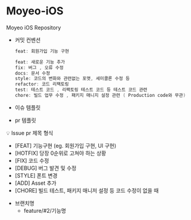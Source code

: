 # Moyeo-iOS
Moyeo iOS Repository

- 커밋 컨벤션
    
    ```java
    feat: 회원가입 기능 구현
    ```
    
    ```cpp
    feat: 새로운 기능 추가
    fix: 버그 , 오류 수정
    docs: 문서 수정
    style: 코드의 변화와 관련없는 포맷, 세미콜론 수정 등
    refactor: 코드 리팩토링
    test: 테스트 코드 , 리팩토링 테스트 코드 등 테스트 코드 관련
    chore: 빌드 업무 수정 , 패키지 매니지 설정 관련 ( Production code와 무관)
    ```
    
- 이슈 템플릿
- pr 템플릿

💡 Issue pr 제목 형식

- [FEAT] 기능구현 (eg. 회원가입 구현, UI 구현)
- [HOTFIX] 당장 0순위로 고쳐야 하는 상황
- [FIX] 코드 수정
- [DEBUG] 버그 발견 및 수정
- [STYLE] 폰트 변경
- [ADD] Asset 추가
- [CHORE] 빌드 테스트, 패키지 매니저 설정 등 코드 수정이 없을 때
</aside>

- 브랜치명
    - feature/#2/기능명
